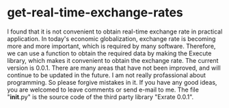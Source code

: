 # get-real-time-exchange-rates
I found that it is not convenient to obtain real-time exchange rate in practical application. In today's economic globalization, exchange rate is becoming more and more important, which is required by many software. Therefore, we can use a function to obtain the required data by making the Execute library, which makes it convenient to obtain the exchange rate. The current version is 0.0.1. There are many areas that have not been improved, and will continue to be updated in the future.
I am not really profassional about programming. So please forgive mistakes in it. If you have any good ideas, you are welcomed to leave comments or send e-mail to me. 
The file "__init__.py" is the source code of the third party library "Exrate 0.0.1".
